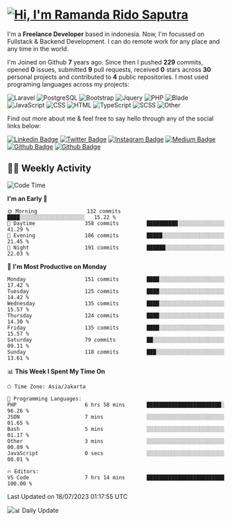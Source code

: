 # [![Hi, I'm Ramanda Rido Saputra](https://readme-typing-svg.herokuapp.com?size=24&vCenter=true&lines=%F0%9F%91%8B+Hi%2C+I'm+Ramanda+Rido+Saputra+;%F0%9F%92%BB+Fullstack+Web+Developer+)](https://git.io/typing-svg)

I'm a **Freelance Developer** based in indonesia. Now, I'm focussed on Fullstack & Backend Development. I can do remote work for any place and any time in the world.

I'm Joined on Github **7** years ago. Since then I pushed **229** commits, opened **0** issues, submitted **9** pull requests, received **0** stars across **30** personal projects and contributed to **4** public repositories.
I most used programing languages across my projects:

![Laravel](https://img.shields.io/badge/Laravel-FF2D20?flat&logo=laravel&logoColor=white)
![PostgreSQL](https://img.shields.io/badge/PostgreSQL-316192?flat&logo=postgresql&logoColor=white)
![Bootstrap](https://img.shields.io/badge/Bootstrap-563D7C?flat&logo=bootstrap&logoColor=white)
![Jquery](https://img.shields.io/badge/jQuery-0769AD?flat&logo=jquery&logoColor=white)
![PHP](https://img.shields.io/badge/-PHP-%234F5D95?style=flat&logo=PHP&logoColor=white)
![Blade](https://img.shields.io/badge/-Blade-%23f7523f?style=flat&logo=Blade&logoColor=white)
![JavaScript](https://img.shields.io/badge/-JavaScript-%23f1e05a?style=flat&logo=JavaScript&logoColor=white)
![CSS](https://img.shields.io/badge/-CSS-%23563d7c?style=flat&logo=CSS&logoColor=white)
![HTML](https://img.shields.io/badge/-HTML-%23e34c26?style=flat&logo=HTML&logoColor=white)
![TypeScript](https://img.shields.io/badge/-TypeScript-%233178c6?style=flat&logo=TypeScript&logoColor=white)
![SCSS](https://img.shields.io/badge/-SCSS-%23c6538c?style=flat&logo=SCSS&logoColor=white)
![Other](https://img.shields.io/badge/-Other-%23ededed?style=flat&logo=Other&logoColor=white)

Find out more about me & feel free to say hello through any of the social links below:

[![Linkedin Badge](https://img.shields.io/badge/-ramandaaridogh-blue?style=flat&logo=Linkedin&logoColor=white&link=https://www.linkedin.com/in/ramanda-rido-saputra/)](https://www.linkedin.com/in/ramanda-rido-saputra/)
[![Twitter Badge](https://img.shields.io/badge/-ramandaaridogh-%231DA1F2.svg?style=flat&logo=twitter&logoColor=white&link=https://www.twitter.com/ramandaaridogh)](https://www.twitter.com/ramandaaridogh/)
[![Instagram Badge](https://img.shields.io/badge/-ramandaaridogh-purple?style=flat&logo=instagram&logoColor=white&link=https://instagram.com/ramandaaridogh_/)](https://instagram.com/ramandaaridogh_)
[![Medium Badge](https://img.shields.io/badge/-@ramandaaridogh-%2312100E.svg?style=flat&logo=Medium&logoColor=white&link=https://medium.com/@ramandaaridogh/)](https://medium.com/@ramandaaridogh)
[![Github Badge](https://img.shields.io/badge/-@ramandaaridogh-100000.svg?style=flat&logo=github&logoColor=white&link=https://github.com/ramandaaridogh)](https://github.com/ramandaaridogh)
[![Github Badge](https://img.shields.io/badge/-@mxcode-100000.svg?style=flat&logo=github&logoColor=white&link=https://github.com/ramanda-mxcode)](https://github.com/ramanda-mxcode)

## 👨‍💻 Weekly Activity
<!--START_SECTION:waka-->
![Code Time](http://img.shields.io/badge/Code%20Time-23%20hrs%2015%20mins-blue)

**I'm an Early 🐤** 

```text
🌞 Morning                132 commits         ████░░░░░░░░░░░░░░░░░░░░░   15.22 % 
🌆 Daytime                358 commits         ██████████░░░░░░░░░░░░░░░   41.29 % 
🌃 Evening                186 commits         █████░░░░░░░░░░░░░░░░░░░░   21.45 % 
🌙 Night                  191 commits         ██████░░░░░░░░░░░░░░░░░░░   22.03 % 
```
📅 **I'm Most Productive on Monday** 

```text
Monday                   151 commits         ████░░░░░░░░░░░░░░░░░░░░░   17.42 % 
Tuesday                  125 commits         ████░░░░░░░░░░░░░░░░░░░░░   14.42 % 
Wednesday                135 commits         ████░░░░░░░░░░░░░░░░░░░░░   15.57 % 
Thursday                 124 commits         ████░░░░░░░░░░░░░░░░░░░░░   14.30 % 
Friday                   135 commits         ████░░░░░░░░░░░░░░░░░░░░░   15.57 % 
Saturday                 79 commits          ██░░░░░░░░░░░░░░░░░░░░░░░   09.11 % 
Sunday                   118 commits         ███░░░░░░░░░░░░░░░░░░░░░░   13.61 % 
```


📊 **This Week I Spent My Time On** 

```text
🕑︎ Time Zone: Asia/Jakarta

💬 Programming Languages: 
PHP                      6 hrs 58 mins       ████████████████████████░   96.26 % 
JSON                     7 mins              ░░░░░░░░░░░░░░░░░░░░░░░░░   01.65 % 
Bash                     5 mins              ░░░░░░░░░░░░░░░░░░░░░░░░░   01.17 % 
Other                    3 mins              ░░░░░░░░░░░░░░░░░░░░░░░░░   00.89 % 
JavaScript               0 secs              ░░░░░░░░░░░░░░░░░░░░░░░░░   00.01 % 

🔥 Editors: 
VS Code                  7 hrs 14 mins       █████████████████████████   100.00 % 
```


 Last Updated on 18/07/2023 01:17:55 UTC
<!--END_SECTION:waka-->

![📊 Daily Update](https://github.com/ramandaaridogh/ramandaaridogh/actions/workflows/update-activity.yml/badge.svg)

